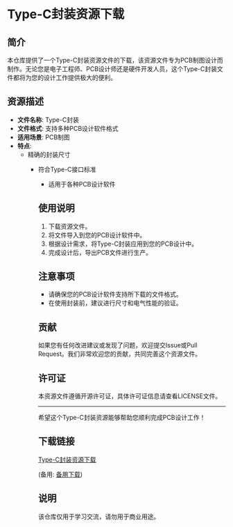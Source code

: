 # Type-C封装资源下载

## 简介
本仓库提供了一个Type-C封装资源文件的下载，该资源文件专为PCB制图设计而制作。无论您是电子工程师、PCB设计师还是硬件开发人员，这个Type-C封装文件都将为您的设计工作提供极大的便利。

## 资源描述
- **文件名称**: Type-C封装
- **文件格式**: 支持多种PCB设计软件格式
- **适用场景**: PCB制图
- **特点**: 
  - 精确的封装尺寸
    - 符合Type-C接口标准
      - 适用于各种PCB设计软件

      ## 使用说明
      1. 下载资源文件。
      2. 将文件导入到您的PCB设计软件中。
      3. 根据设计需求，将Type-C封装应用到您的PCB设计中。
      4. 完成设计后，导出PCB文件进行生产。

      ## 注意事项
      - 请确保您的PCB设计软件支持所下载的文件格式。
      - 在使用封装前，建议进行尺寸和电气性能的验证。

      ## 贡献
      如果您有任何改进建议或发现了问题，欢迎提交Issue或Pull Request。我们非常欢迎您的贡献，共同完善这个资源文件。

      ## 许可证
      本资源文件遵循开源许可证，具体许可证信息请查看LICENSE文件。

      ---

      希望这个Type-C封装资源能够帮助您顺利完成PCB设计工作！

      ## 下载链接
      [Type-C封装资源下载](https://pan.quark.cn/s/b3093703066c) 

      (备用: [备用下载](https://pan.baidu.com/s/1Lq9ywnauUZLhVEyoNOVuug?pwd=1234))

      ## 说明

      该仓库仅用于学习交流，请勿用于商业用途。
